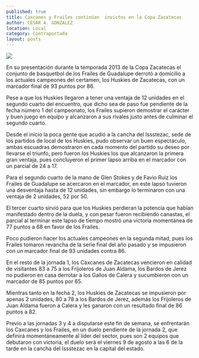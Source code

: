 ```yaml
---
published: true
title: Caxcanes y Frailes continúan  invictos en la Copa Zacatecas
author: CESAR A. GONZALEZ
location: Local
category: Contraportada
layout: posts
---
```


![](http://i.imgur.com/B3acNGEm.jpg)

En su presentación durante la temporada 2013 de la Copa Zacatecas el conjunto de basquetbol de los Frailes de Guadalupe derrotó a domicilio a los actuales campeones del certamen, los Huskies de Zacatecas, con un marcador final de 93 puntos por 86.

Pese a que los Huskies llegaron a tener una ventaja de 12 unidades en el segundo cuarto del encuentro, que dicho sea de paso fue pendiente de la fecha número 1 del campeonato, los Frailes supieron demostrar el carácter y buen juego en equipo y alcanzaron a sus rivales justo antes de culminar el segundo cuarto.

Desde el inicio la poca gente que acudió a la cancha del Issstezac, sede de los partidos de local de los Huskies, pudo observar un buen espectáculo, ambas escuadras demostraron en cada momento del partido su deseo por llevarse el triunfo, pero fueron los Huskies los que alcanzaron la primera gran ventaja, pues concluyeron el primer lapso arriba en el marcador con un parcial de 24 a 17.

Para el segundo cuarto de la mano de Glen Stokes y de Favio Ruiz los Frailes de Guadalupe se acercaron en el marcador, en este lapso tuvieron una desventaja hasta de 12 unidades, sin embargo lo terminaron con una ventaja de 2 unidades, 52 por 50.

El tercer cuarto sirvió para que los Huskies perdieran la potencia que habían manifestado dentro de la duela, y con pesar fueron recibiendo canastas, el parcial al terminar este lapso de tiempo mostró una victoria momentánea de 77 puntos a 68 en favor de los Frailes.

Poco pudieron hacer los actuales campeones en la segunda mitad, pues los Frailes tomaron revancha de la serie final del año pasado y se impusieron con un marcador final de 93 unidades contra 86.

En el resto de la jornada 1, los Caxcanes de Zacatecas vencieron en calidad de visitantes 83 a 75 a los Frijoleros de Juan Aldama, los Bardos de Jerez no pudieron en casa derrotar a los Gallos de Calera y sucumbieron con un marcador de 85 puntos por 65.

Mientras tanto en la fecha 2, los Huskies de Zacatecas se impusieron por apenas 2 unidades, 80 a 78 a los Bardos de Jerez, además los Frijoleros de Juan Aldama fueron a Calera y les ganaron con un resultado final de 86 puntos a 82.

Previo a las jornadas 3 y 4 a disputarse este fin de semana, se enfrentarán los Caxcanes y los Frailes, en un duelo pendiente de la jornada 2, que definirá momentáneamente al líder del sector, pues son 2 equipos que debutaron con victoria, el duelo será el viernes 9 de agosto a las 6 de la tarde en la cancha del Issstezac en la capital del estado.
